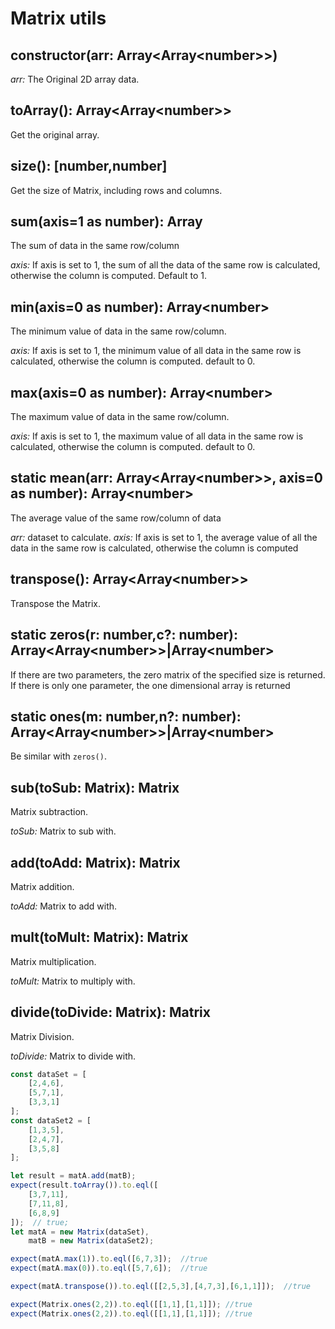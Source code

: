# Matrix utils

## constructor(arr: Array<Array\<number>>)
*arr:* The Original 2D array data.

## toArray(): Array<Array\<number>>
Get the original array.

## size(): [number,number]
Get the size of Matrix, including rows and columns.

## sum(axis=1 as number): Array<number>
The sum of data in the same row/column

*axis:* If axis is set to 1, the sum of all the data of the same row is calculated, otherwise the column is computed. Default to 1.

## min(axis=0 as number): Array\<number>
The minimum value of data in the same row/column.

*axis:* If axis is set to 1, the minimum value of all data in the same row is calculated, otherwise the column is computed. default to 0.

## max(axis=0 as number): Array\<number>
The maximum value of data in the same row/column.

*axis:* If axis is set to 1, the maximum value of all data in the same row is calculated, otherwise the column is computed. default to 0.

## static mean(arr: Array<Array\<number>>, axis=0 as number): Array\<number>
The average value of the same row/column of data

*arr:* dataset to calculate.
*axis:* If axis is set to 1, the average value of all the data in the same row is calculated, otherwise the column is computed

## transpose(): Array<Array\<number>>
Transpose the Matrix.

## static zeros(r: number,c?: number): Array<Array\<number>>|Array\<number>

If there are two parameters, the zero matrix of the specified size is returned. If there is only one parameter, the one dimensional array is returned

## static ones(m: number,n?: number): Array<Array\<number>>|Array\<number>

Be similar with `zeros()`.
## sub(toSub: Matrix): Matrix
Matrix subtraction.

*toSub:* Matrix to sub with.


## add(toAdd: Matrix): Matrix
Matrix addition.

*toAdd:* Matrix to add with.

## mult(toMult: Matrix): Matrix
Matrix multiplication.

*toMult:* Matrix to multiply with.

## divide(toDivide: Matrix): Matrix
Matrix Division.

*toDivide:* Matrix to divide with.


```js
const dataSet = [
    [2,4,6],
    [5,7,1],
    [3,3,1]
];
const dataSet2 = [
    [1,3,5],
    [2,4,7],
    [3,5,8]
];

let result = matA.add(matB);
expect(result.toArray()).to.eql([
    [3,7,11],
    [7,11,8],
    [6,8,9]
]);  // true;
let matA = new Matrix(dataSet),
    matB = new Matrix(dataSet2);

expect(matA.max(1)).to.eql([6,7,3]);  //true
expect(matA.max(0)).to.eql([5,7,6]);  //true

expect(matA.transpose()).to.eql([[2,5,3],[4,7,3],[6,1,1]]);  //true

expect(Matrix.ones(2,2)).to.eql([[1,1],[1,1]]); //true
expect(Matrix.ones(2,2)).to.eql([[1,1],[1,1]]); //true
```